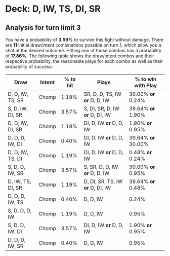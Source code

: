 # Deck: D, IW, TS, DI, SR
## Analysis for turn limit 3
You have a probability of **3.59%** to survive this fight without damage. There are **11** initial draw/intent combinations possible on turn 1, which allow you a shot at the desired outcome. Hitting one of those combos has a probability of **17.86%**.
The following table shows the draw/intent combos and their respective probability, the reasonable plays for each combo as well as their probability of success:

|Draw|Intent|% to hit|Plays|% to win with Play|
|----|------|--------|-----|------------------|
|D, D, IW, TS, SR|Chomp|1.19%|SR, D, D, TS, IW **or** D, D, IW|30.00% **or** 0.24%|
|S, D, IW, DI, SR|Chomp|3.57%|S, DI, SR, D, IW **or** D, DI, IW|39.64% **or** 1.90%|
|D, D, IW, DI, SR|Chomp|1.19%|DI, D, IW **or** D, D, IW|1.90% **or** 0.95%|
|D, D, D, IW, DI|Chomp|0.40%|DI, D, IW **or** D, D, IW|39.64% **or** 30.00%|
|D, D, IW, TS, DI|Chomp|1.19%|DI, D, IW **or** D, D, IW|0.48% **or** 0.24%|
|S, D, D, IW, SR|Chomp|3.57%|S, SR, D, D, IW **or** D, D, IW|30.00% **or** 0.95%|
|D, IW, TS, DI, SR|Chomp|1.19%|D, DI, SR, TS, IW **or** D, DI, IW|39.64% **or** 0.48%|
|D, D, D, IW, TS|Chomp|0.40%|D, D, IW|0.24%|
|S, D, D, D, IW|Chomp|1.19%|D, D, IW|0.95%|
|S, D, D, IW, DI|Chomp|3.57%|DI, D, IW **or** D, D, IW|1.90% **or** 0.95%|
|D, D, D, IW, SR|Chomp|0.40%|D, D, IW|0.95%|
